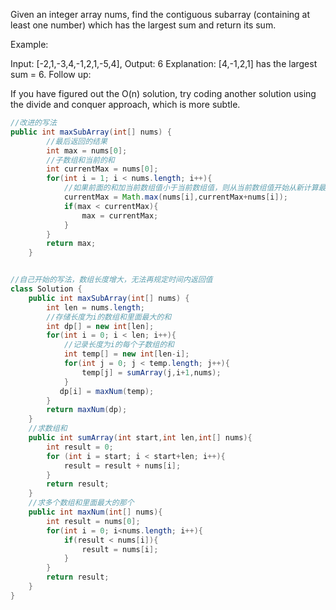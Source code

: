 
Given an integer array nums, find the contiguous subarray (containing at least one number) which has the largest sum and return its sum.

Example:

Input: [-2,1,-3,4,-1,2,1,-5,4],
Output: 6
Explanation: [4,-1,2,1] has the largest sum = 6.
Follow up:

If you have figured out the O(n) solution, try coding another solution using the divide and conquer approach, which is more subtle.

```java
//改进的写法
public int maxSubArray(int[] nums) {
        //最后返回的结果
        int max = nums[0];
        //子数组和当前的和
        int currentMax = nums[0];
        for(int i = 1; i < nums.length; i++){
            //如果前面的和加当前数组值小于当前数组值，则从当前数组值开始从新计算最大值
            currentMax = Math.max(nums[i],currentMax+nums[i]);
            if(max < currentMax){
                max = currentMax;   
            }
        }
        return max;
    }


//自己开始的写法，数组长度增大，无法再规定时间内返回值
class Solution {
    public int maxSubArray(int[] nums) {
        int len = nums.length;
        //存储长度为i的数组和里面最大的和
        int dp[] = new int[len];
        for(int i = 0; i < len; i++){
            //记录长度为i的每个子数组的和
            int temp[] = new int[len-i];
            for(int j = 0; j < temp.length; j++){
                temp[j] = sumArray(j,i+1,nums);
            }
           dp[i] = maxNum(temp);
        }
        return maxNum(dp);
    }
    //求数组和
    public int sumArray(int start,int len,int[] nums){
        int result = 0;
        for (int i = start; i < start+len; i++){
            result = result + nums[i];
        }
        return result;
    }
    //求多个数组和里面最大的那个
    public int maxNum(int[] nums){
        int result = nums[0];
        for(int i = 0; i<nums.length; i++){
            if(result < nums[i]){
                result = nums[i];
            }
        }
        return result;
    }
}
```